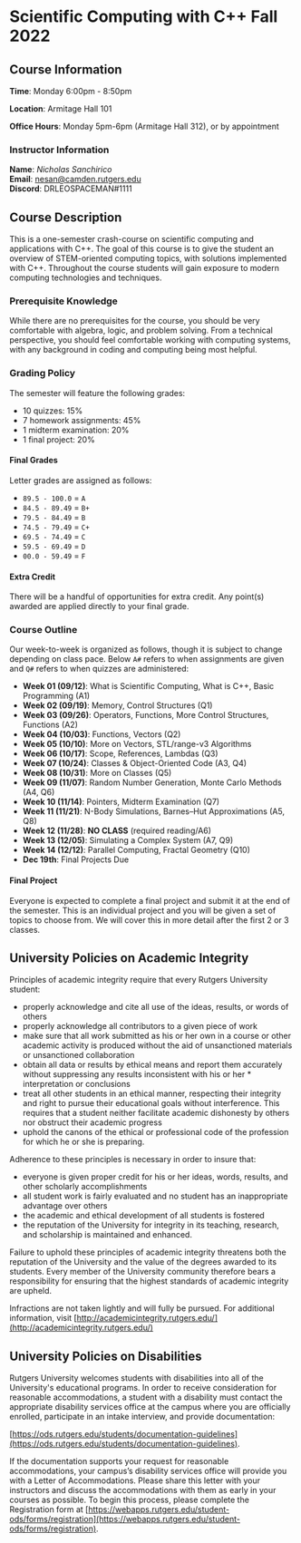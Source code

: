 # Scientific Computing with C++ Fall 2022

## Course Information

**Time**: Monday 6:00pm - 8:50pm

**Location**: Armitage Hall 101

**Office Hours**: Monday 5pm-6pm (Armitage Hall 312), or by appointment

### Instructor Information

**Name**: *Nicholas Sanchirico*  
**Email**: nesan@camden.rutgers.edu  
**Discord**: DRLEOSPACEMAN#1111

## Course Description

This is a one-semester crash-course on scientific computing and applications with C++. The goal of this course is to give the student an overview of STEM-oriented computing topics, with solutions implemented with C++. Throughout the course students will gain exposure to modern computing technologies and techniques.

### Prerequisite Knowledge

While there are no prerequisites for the course, you should be very comfortable with algebra, logic, and problem solving. From a technical perspective, you should feel comfortable working with computing systems, with any background in coding and computing being most helpful.

### Grading Policy

The semester will feature the following grades:

* 10 quizzes: 15%
* 7 homework assignments: 45%
* 1 midterm examination: 20%
* 1 final project: 20%

#### Final Grades

Letter grades are assigned as follows:

* `89.5 - 100.0` = `A`
* `84.5 - 89.49` = `B+`
* `79.5 - 84.49` = `B`
* `74.5 - 79.49` = `C+`
* `69.5 - 74.49` = `C`
* `59.5 - 69.49` = `D`
* `00.0 - 59.49` = `F`

#### Extra Credit

There will be a handful of opportunities for extra credit. Any point(s) awarded are applied directly to your final grade.

### Course Outline

Our week-to-week is organized as follows, though it is subject to change depending on class pace. Below `A#` refers to when assignments are given and `Q#` refers to when quizzes are administered:

* **Week 01 (09/12)**: What is Scientific Computing, What is C++, Basic Programming (A1)
* **Week 02 (09/19)**: Memory, Control Structures (Q1)
* **Week 03 (09/26)**: Operators, Functions, More Control Structures, Functions (A2)
* **Week 04 (10/03)**: Functions, Vectors (Q2)
* **Week 05 (10/10)**: More on Vectors, STL/range-v3 Algorithms
* **Week 06 (10/17)**: Scope, References, Lambdas (Q3)
* **Week 07 (10/24)**: Classes & Object-Oriented Code (A3, Q4)
* **Week 08 (10/31)**: More on Classes (Q5)
* **Week 09 (11/07)**: Random Number Generation, Monte Carlo Methods (A4, Q6)
* **Week 10 (11/14)**: Pointers, Midterm Examination (Q7)
* **Week 11 (11/21)**: N-Body Simulations, Barnes–Hut Approximations (A5, Q8)
* **Week 12 (11/28)**: **NO CLASS** (required reading/A6)
* **Week 13 (12/05)**: Simulating a Complex System (A7, Q9)
* **Week 14 (12/12)**: Parallel Computing, Fractal Geometry (Q10)
* **Dec 19th**: Final Projects Due

#### Final Project

Everyone is expected to complete a final project and submit it at the end of the semester. This is an individual project and you will be given a set of topics to choose from. We will cover this in more detail after the first 2 or 3 classes.

## University Policies on Academic Integrity

Principles of academic integrity require that every Rutgers University student:

* properly acknowledge and cite all use of the ideas, results, or words of others
* properly acknowledge all contributors to a given piece of work
* make sure that all work submitted as his or her own in a course or other academic activity is produced without the aid of unsanctioned materials or unsanctioned collaboration
* obtain all data or results by ethical means and report them accurately without suppressing any results inconsistent with his or her * interpretation or conclusions
* treat all other students in an ethical manner, respecting their integrity and right to pursue their educational goals without interference. This requires that a student neither facilitate academic dishonesty by others nor obstruct their academic progress
* uphold the canons of the ethical or professional code of the profession for which he or she is preparing.

Adherence to these principles is necessary in order to insure that:

* everyone is given proper credit for his or her ideas, words, results, and other scholarly accomplishments
* all student work is fairly evaluated and no student has an inappropriate advantage over others
* the academic and ethical development of all students is fostered
* the reputation of the University for integrity in its teaching, research, and scholarship is maintained and enhanced.

Failure to uphold these principles of academic integrity threatens both the reputation of the University and the value of the degrees awarded to its students. Every member of the University community therefore bears a responsibility for ensuring that the highest standards of academic integrity are upheld.

Infractions are not taken lightly and will fully be pursued. For additional information, visit [http://academicintegrity.rutgers.edu/](http://academicintegrity.rutgers.edu/)

## University Policies on Disabilities

Rutgers University welcomes students with disabilities into all of the University's educational programs. In order to receive consideration for reasonable accommodations, a student with a disability must contact the appropriate disability services office at the campus where you are officially enrolled, participate in an intake interview, and provide documentation:

[https://ods.rutgers.edu/students/documentation-guidelines](https://ods.rutgers.edu/students/documentation-guidelines).

If the documentation supports your request for reasonable accommodations, your campus’s disability services office will provide you with a Letter of Accommodations. Please share this letter with your instructors and discuss the accommodations with them as early in your courses as possible. To begin this process, please complete the Registration form at [https://webapps.rutgers.edu/student-ods/forms/registration](https://webapps.rutgers.edu/student-ods/forms/registration).
